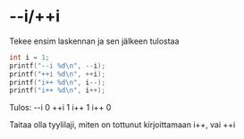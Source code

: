 # --i/++i

Tekee ensim laskennan ja sen jälkeen tulostaa

```c
int i = 1;
printf("--i %d\n", --i);
printf("++i %d\n", ++i);
printf("i++ %d\n", i--);
printf("i++ %d\n", i++);
```

Tulos:
--i 0
++i 1
i++ 1
i++ 0

Taitaa olla tyylilaji, miten on tottunut kirjoittamaan i++, vai ++i
